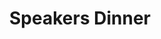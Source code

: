 ---
title: Speakers Dinner
price: R25 000
limit: 1
logo: speakers-dinner-cpt.png
large-logo: speakers-dinner-header.png
logo_size: 100

#benefits
passes: 1
discount_disabled: true

exclusive:
    - Three seats at the speakers dinner
    - Exclusive logo on speaker dinner menu
    - Access to speaker database (based on opt in)
    
sold_out: no
order: 70
---